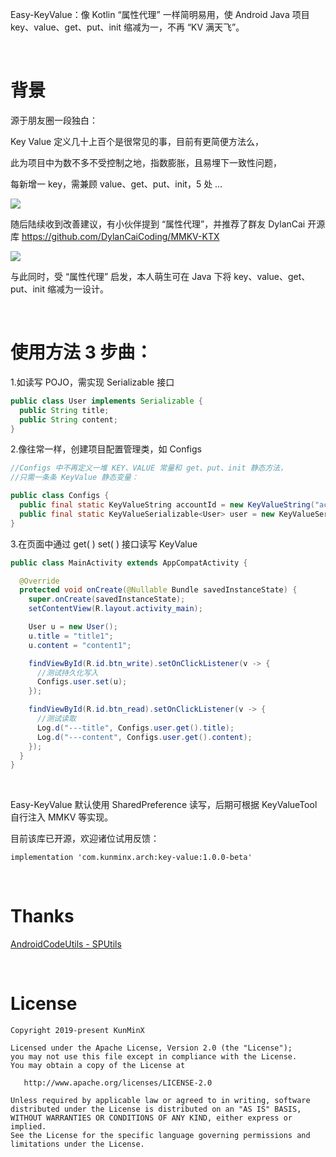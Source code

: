 Easy-KeyValue：像 Kotlin “属性代理” 一样简明易用，使 Android Java 项目 key、value、get、put、init 缩减为一，不再 “KV 满天飞”。

&nbsp;

# 背景

源于朋友圈一段独白：

Key Value 定义几十上百个是很常见的事，目前有更简便方法么，

此为项目中为数不多不受控制之地，指数膨胀，且易埋下一致性问题，

每新增一 key，需兼顾 value、get、put、init，5 处 …

![](https://tva1.sinaimg.cn/large/e6c9d24ely1h4c5mrfb32j21dq0rgn43.jpg)

随后陆续收到改善建议，有小伙伴提到 “属性代理”，并推荐了群友 DylanCai 开源库 https://github.com/DylanCaiCoding/MMKV-KTX

![](https://tva1.sinaimg.cn/large/e6c9d24ely1h4c5rrtf8aj20ta0swmz7.jpg)

与此同时，受 “属性代理” 启发，本人萌生可在 Java 下将 key、value、get、put、init 缩减为一设计。

&nbsp;

# 使用方法 3 步曲：

1.如读写 POJO，需实现 Serializable 接口

```java
public class User implements Serializable {
  public String title;
  public String content;
}
```

2.像往常一样，创建项目配置管理类，如 Configs

```java
//Configs 中不再定义一堆 KEY、VALUE 常量和 get、put、init 静态方法，
//只需一条条 KeyValue 静态变量：

public class Configs {
  public final static KeyValueString accountId = new KeyValueString("accountId");
  public final static KeyValueSerializable<User> user = new KeyValueSerializable<>("user");
}
```

3.在页面中通过 get( ) set( ) 接口读写 KeyValue

```java
public class MainActivity extends AppCompatActivity {

  @Override
  protected void onCreate(@Nullable Bundle savedInstanceState) {
    super.onCreate(savedInstanceState);
    setContentView(R.layout.activity_main);

    User u = new User();
    u.title = "title1";
    u.content = "content1";

    findViewById(R.id.btn_write).setOnClickListener(v -> {
      //测试持久化写入
      Configs.user.set(u);
    });

    findViewById(R.id.btn_read).setOnClickListener(v -> {
      //测试读取
      Log.d("---title", Configs.user.get().title);
      Log.d("---content", Configs.user.get().content);
    });
  }
}
```

&nbsp;

Easy-KeyValue 默认使用 SharedPreference 读写，后期可根据 KeyValueTool 自行注入 MMKV 等实现。

目前该库已开源，欢迎诸位试用反馈：

```
implementation 'com.kunminx.arch:key-value:1.0.0-beta'
```

&nbsp;

# Thanks

[AndroidCodeUtils - SPUtils](https://github.com/Blankj/AndroidUtilCode/blob/d0b890e106be3658d259ca7ec52e232b991f67f1/lib/utilcode/src/main/java/com/blankj/utilcode/util/SPUtils.java)

&nbsp;

# License

```
Copyright 2019-present KunMinX

Licensed under the Apache License, Version 2.0 (the "License");
you may not use this file except in compliance with the License.
You may obtain a copy of the License at

   http://www.apache.org/licenses/LICENSE-2.0

Unless required by applicable law or agreed to in writing, software
distributed under the License is distributed on an "AS IS" BASIS,
WITHOUT WARRANTIES OR CONDITIONS OF ANY KIND, either express or implied.
See the License for the specific language governing permissions and
limitations under the License.
```




